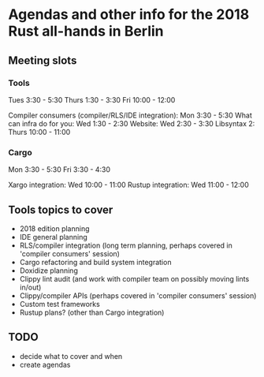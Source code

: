 # Agendas and other info for the 2018 Rust all-hands in Berlin

## Meeting slots

### Tools

Tues 3:30 - 5:30
Thurs 1:30 - 3:30
Fri 10:00 - 12:00

Compiler consumers (compiler/RLS/IDE integration): Mon 3:30 - 5:30
What can infra do for you: Wed 1:30 - 2:30
Website: Wed 2:30 - 3:30
Libsyntax 2: Thurs 10:00 - 11:00

### Cargo

Mon 3:30 - 5:30
Fri 3:30 - 4:30

Xargo integration: Wed 10:00 - 11:00
Rustup integration: Wed 11:00 - 12:00

## Tools topics to cover

* 2018 edition planning
* IDE general planning
* RLS/compiler integration (long term planning, perhaps covered in 'compiler consumers' session)
* Cargo refactoring and build system integration
* Doxidize planning
* Clippy lint audit (and work with compiler team on possibly moving lints in/out)
* Clippy/compiler APIs (perhaps covered in 'compiler consumers' session)
* Custom test frameworks
* Rustup plans? (other than Cargo integration)


## TODO

* decide what to cover and when
* create agendas

